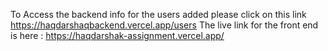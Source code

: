 To Access the backend info for the users added please click on this link
https://haqdarshaqbackend.vercel.app/users
The live link for the front end is here :
https://haqdarshak-assignment.vercel.app/
